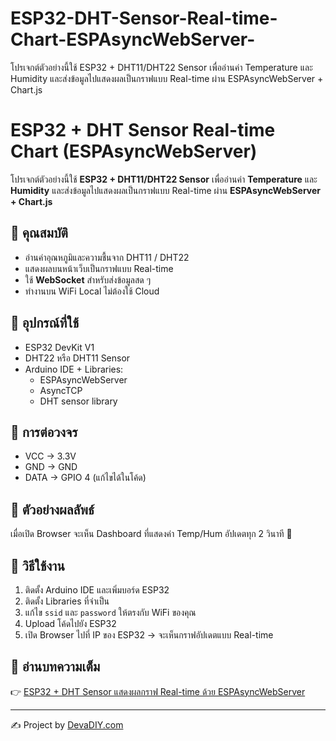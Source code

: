 # ESP32-DHT-Sensor-Real-time-Chart-ESPAsyncWebServer-
โปรเจกต์ตัวอย่างนี้ใช้  ESP32 + DHT11/DHT22 Sensor  เพื่ออ่านค่า  Temperature  และ  Humidity  และส่งข้อมูลไปแสดงผลเป็นกราฟแบบ Real-time ผ่าน  ESPAsyncWebServer + Chart.js
# ESP32 + DHT Sensor Real-time Chart (ESPAsyncWebServer)

โปรเจกต์ตัวอย่างนี้ใช้ **ESP32 + DHT11/DHT22 Sensor** เพื่ออ่านค่า **Temperature** และ **Humidity** และส่งข้อมูลไปแสดงผลเป็นกราฟแบบ Real-time ผ่าน **ESPAsyncWebServer + Chart.js**  

## 🔹 คุณสมบัติ
- อ่านค่าอุณหภูมิและความชื้นจาก DHT11 / DHT22
- แสดงผลบนหน้าเว็บเป็นกราฟแบบ Real-time
- ใช้ **WebSocket** สำหรับส่งข้อมูลสด ๆ
- ทำงานบน WiFi Local ไม่ต้องใช้ Cloud

## 🔹 อุปกรณ์ที่ใช้
- ESP32 DevKit V1
- DHT22 หรือ DHT11 Sensor
- Arduino IDE + Libraries:
  - ESPAsyncWebServer
  - AsyncTCP
  - DHT sensor library

## 🔹 การต่อวงจร
- VCC → 3.3V
- GND → GND
- DATA → GPIO 4 (แก้ไขได้ในโค้ด)

## 🔹 ตัวอย่างผลลัพธ์
เมื่อเปิด Browser จะเห็น Dashboard ที่แสดงค่า Temp/Hum อัปเดตทุก 2 วินาที 🎉  


## 🔹 วิธีใช้งาน
1. ติดตั้ง Arduino IDE และเพิ่มบอร์ด ESP32  
2. ติดตั้ง Libraries ที่จำเป็น  
3. แก้ไข `ssid` และ `password` ให้ตรงกับ WiFi ของคุณ  
4. Upload โค้ดไปยัง ESP32  
5. เปิด Browser ไปที่ IP ของ ESP32 → จะเห็นกราฟอัปเดตแบบ Real-time  

## 📖 อ่านบทความเต็ม
👉 [ESP32 + DHT Sensor แสดงผลกราฟ Real-time ด้วย ESPAsyncWebServer](https://devadiy.com/espasyncwebserverr-realtimecharts)  

---
✍️ Project by [DevaDIY.com](https://devadiy.com/)
